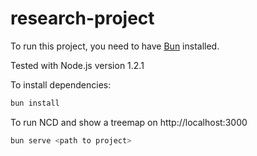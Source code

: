 # research-project

To run this project, you need to have [Bun](https://bun.sh) installed.

Tested with Node.js version 1.2.1

To install dependencies:

```bash
bun install
```

To run NCD and show a treemap on http://localhost:3000

```bash
bun serve <path to project>
```
